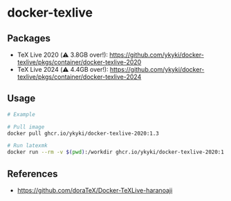 # docker-texlive

## Packages

- TeX Live 2020 (⚠️ 3.8GB over!): <https://github.com/ykyki/docker-texlive/pkgs/container/docker-texlive-2020>
- TeX Live 2024 (⚠️ 4.4GB over!): <https://github.com/ykyki/docker-texlive/pkgs/container/docker-texlive-2024>

## Usage

```sh
# Example

# Pull image
docker pull ghcr.io/ykyki/docker-texlive-2020:1.3

# Run latexmk
docker run --rm -v $(pwd):/workdir ghcr.io/ykyki/docker-texlive-2020:1.3 latexmk ./target-file-name.tex
```

## References

- <https://github.com/doraTeX/Docker-TeXLive-haranoaji>

